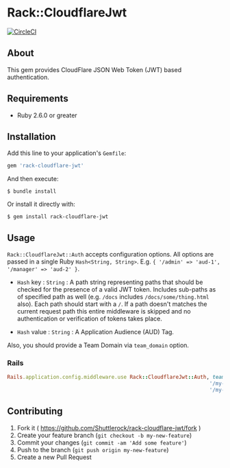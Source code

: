 # Rack::CloudflareJwt

[![CircleCI](https://circleci.com/gh/Shuttlerock/rack-cloudflare-jwt.svg?style=svg)](https://circleci.com/gh/Shuttlerock/rack-cloudflare-jwt)

## About

This gem provides CloudFlare JSON Web Token (JWT) based authentication.

## Requirements

- Ruby 2.6.0 or greater

## Installation

Add this line to your application's `Gemfile`:

```ruby
gem 'rack-cloudflare-jwt'
```

And then execute:

```
$ bundle install
```

Or install it directly with:

```
$ gem install rack-cloudflare-jwt
```

## Usage

`Rack::CloudflareJwt::Auth` accepts configuration options. All options are passed in a single Ruby `Hash<String, String>`. E.g. `{ '/admin' => 'aud-1', '/manager' => 'aud-2' }`.

* `Hash` key : `String` : A path string representing paths that should be checked for the presence of a valid JWT token. Includes sub-paths as of specified path as well (e.g. `/docs` includes `/docs/some/thing.html` also). Each path should start with a `/`. If a path doesn't matches the current request path this entire middleware is skipped and no authentication or verification of tokens takes place.

* `Hash` value : `String` : A Application Audience (AUD) Tag.

Also, you should provide a Team Domain via `team_domain` option.

### Rails

```ruby
Rails.application.config.middleware.use Rack::CloudflareJwt::Auth, team_domain: 'test.cloudflareaccess.com',
                                                                  '/my-path-1' => 'aaa.bbb.ccc'
                                                                  '/my-path-2' => 'xxx.yyy.zzz',
```

## Contributing

1. Fork it ( https://github.com/Shuttlerock/rack-cloudflare-jwt/fork )
2. Create your feature branch (`git checkout -b my-new-feature`)
3. Commit your changes (`git commit -am 'Add some feature'`)
4. Push to the branch (`git push origin my-new-feature`)
5. Create a new Pull Request
